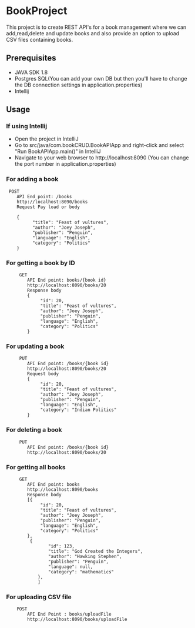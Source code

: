 # BookProject
This project is to create REST API's for a book management where we can add,read,delete and
update books and also provide an option to upload CSV files containing books.

## Prerequisites
- JAVA SDK 1.8
- Postgres SQL(You can add your own DB but then you'll have to change the DB connection settings in application.properties)
- Intellij

## Usage
### If using Intellij
- Open the project in IntelliJ
- Go to src/java/com.bookCRUD.BookAPIApp and right-click and select "Run BookAPIApp.main()" in IntelliJ
- Navigate to your web browser to http://localhost:8090 (You can change the port number in application.properties)

### For adding a book
     POST
     	API End point: /books
     	http://localhost:8090/books
     	Request Pay load or body

     	{
              "title": "Feast of vultures",
              "author": "Joey Joseph",
              "publisher": "Penguin",
              "language": "English",
              "category": "Politics"
     	}

### For getting a book by ID
         GET
            API End point: books/{book id}
        	http://localhost:8090/books/20
        	Response body
        	{
        		 "id": 20,
                 "title": "Feast of vultures",
                 "author": "Joey Joseph",
                 "publisher": "Penguin",
                 "language": "English",
                 "category": "Politics"
        	}

### For updating a book
         PUT
            API End point: /books/{book id}
        	http://localhost:8090/books/20
        	Request body
        	{
        		 "id": 20,
                 "title": "Feast of vultures",
                 "author": "Joey Joseph",
                 "publisher": "Penguin",
                 "language": "English",
                 "category": "Indian Politics"
        	}

### For deleting a book
         PUT
            API End point: /books/{book id}
        	http://localhost:8090/books/20

### For getting all books
         GET
            API End point: books
        	http://localhost:8090/books
        	Response body
        	[{
        		 "id": 20,
                 "title": "Feast of vultures",
                 "author": "Joey Joseph",
                 "publisher": "Penguin",
                 "language": "English",
                 "category": "Politics"
        	},
        	 {
                    "id": 123,
                    "title": "God Created the Integers",
                    "author": "Hawking Stephen",
                    "publisher": "Penguin",
                    "language": null,
                    "category": "mathematics"
                },
                ]
### For uploading CSV file
        POST
            API End Point : books/uploadFile
            http://localhost:8090/books/uploadFile